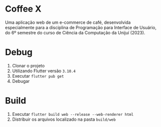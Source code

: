 # Coffee X
Uma aplicação web de um e-commerce de café, desenvolvida especialmente para a disciplina de Programação para Interface de Usuário, do 6º semestre do curso de Ciência da Computação da Unijuí (2023).

# Debug
1. Clonar o projeto
2. Utilizando Flutter versão `3.10.4`
3. Executar `flutter pub get`
4. Debugar

# Build
1. Executar `flutter build web --release --web-renderer html`
2. Distribuir os arquivos localizado na pasta `build/web`